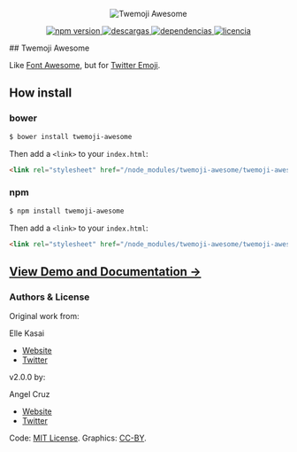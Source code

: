 <p align="center">
    <img alt="Twemoji Awesome" src="http://i.imgur.com/56VHnM6.png" width="auto">
</p>
<p align="center">
    <a href="https://www.npmjs.com/package/twemoji-awesome">
        <img src="https://img.shields.io/npm/v/twemoji-awesome.svg?style=flat-square" alt="npm version">
    </a>
    <a href="https://www.npmjs.com/package/twemoji-awesome">
        <img alt="descargas" src="https://img.shields.io/npm/dt/twemoji-awesome.svg?style=flat-square">
    </a>
    <a href="https://badge.fury.io/js/twemoji-awesome">
        <img alt="dependencias" src="https://david-dm.org/abr4xas/twemoji-awesome?style=flat-square">
    </a>
    <a href="https://www.npmjs.com/package/twemoji-awesome">
        <img alt="licencia" src="https://img.shields.io/npm/l/twemoji-awesome.svg?style=flat-square">
    </a>
</p>
## Twemoji Awesome

Like [Font Awesome](http://fontawesome.io), but for [Twitter Emoji](http://twitter.github.io/twemoji/).

## How install

### bower

```bash
$ bower install twemoji-awesome
```

Then add a `<link>` to your `index.html`:

```html
<link rel="stylesheet" href="/node_modules/twemoji-awesome/twemoji-awesome.min.css">
```

### npm

```bash
$ npm install twemoji-awesome
```

Then add a `<link>` to your `index.html`:

```html
<link rel="stylesheet" href="/node_modules/twemoji-awesome/twemoji-awesome.min.css">
```

## [View Demo and Documentation &rarr;](http://abr4xas.github.io/twemoji-awesome)

### Authors & License

Original work from:

Elle Kasai

- [Website](http://ellekasai.com/about)
- [Twitter](http://twitter.com/ellekasai)


v2.0.0 by:

Angel Cruz

- [Website](http://abr4xas.org)
- [Twitter](http://twitter.com/abr4xas)

Code: [MIT License](http://ellekasai.mit-license.org).
Graphics: [CC-BY](https://creativecommons.org/licenses/by/4.0/).
